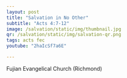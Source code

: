 ```yaml
---
layout: post
title: "Salvation in No Other"
subtitle: "Acts 4:7-12"
image: /salvation/static/img/thumbnail.jpg
qr: /salvation/static/img/salvation-qr.png
tags: acts fec
youtube: "2haIcSf7a6E"

---
```

Fujian Evangelical Church (Richmond)
